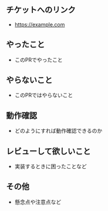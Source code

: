 ## チケットへのリンク

* https://example.com

## やったこと

* このPRでやったこと

## やらないこと

* このPRではやらないこと

## 動作確認

* どのようにすれば動作確認できるのか

## レビューして欲しいこと

* 実装するときに困ったことなど

## その他

* 懸念点や注意点など